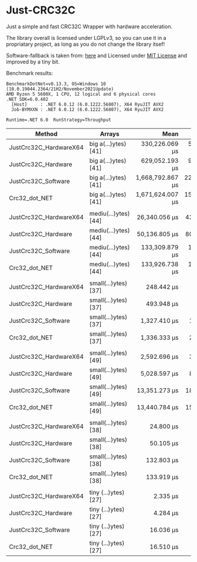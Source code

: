 # Just-CRC32C

Just a simple and fast CRC32C Wrapper with hardware acceleration.

The library overall is licensed under LGPLv3, so you can use it in a propriatary project, as long as you do not change the library itsef!

Software-fallback is taken from: [here](https://github.com/force-net/Crc32.NET/blob/26c5a818a5c7a3d6a622c92d3cd08dba586c263c/Crc32.NET/SafeProxy.cs#L38)
and Licensed under [MIT License](https://github.com/force-net/Crc32.NET/blob/26c5a818a5c7a3d6a622c92d3cd08dba586c263c/LICENSE) and improved by a tiny bit.

Benchmark results:
```
BenchmarkDotNet=v0.13.3, OS=Windows 10 (10.0.19044.2364/21H2/November2021Update)
AMD Ryzen 5 5600X, 1 CPU, 12 logical and 6 physical cores
.NET SDK=6.0.402
  [Host]     : .NET 6.0.12 (6.0.1222.56807), X64 RyuJIT AVX2
  Job-BYMXXN : .NET 6.0.12 (6.0.1222.56807), X64 RyuJIT AVX2

Runtime=.NET 6.0  RunStrategy=Throughput  
```

|                 Method |               Arrays |             Mean |          Error |         StdDev | Ratio | RatioSD |
|----------------------- |--------------------- |-----------------:|---------------:|---------------:|------:|--------:|
| JustCrc32C_HardwareX64 | big a(...)ytes) [41] |   330,226.069 μs |  5,736.6919 μs |  4,790.3975 μs |  1.00 |    0.00 |
|    JustCrc32C_Hardware | big a(...)ytes) [41] |   629,052.193 μs |  9,892.7473 μs |  9,253.6820 μs |  1.90 |    0.05 |
|    JustCrc32C_Software | big a(...)ytes) [41] | 1,668,792.867 μs | 22,200.8505 μs | 20,766.6893 μs |  5.04 |    0.11 |
|          Crc32_dot_NET | big a(...)ytes) [41] | 1,671,624.007 μs | 15,321.7433 μs | 14,331.9682 μs |  5.05 |    0.09 |
|                        |                      |                  |                |                |       |         |
| JustCrc32C_HardwareX64 | mediu(...)ytes) [44] |    26,340.056 μs |    430.1118 μs |    402.3269 μs |  1.00 |    0.00 |
|    JustCrc32C_Hardware | mediu(...)ytes) [44] |    50,136.805 μs |    807.4380 μs |    674.2473 μs |  1.91 |    0.05 |
|    JustCrc32C_Software | mediu(...)ytes) [44] |   133,309.879 μs |  1,613.7295 μs |  1,430.5292 μs |  5.07 |    0.10 |
|          Crc32_dot_NET | mediu(...)ytes) [44] |   133,926.738 μs |  1,478.0324 μs |  1,382.5524 μs |  5.09 |    0.11 |
|                        |                      |                  |                |                |       |         |
| JustCrc32C_HardwareX64 | small(...)ytes) [37] |       248.442 μs |      4.0474 μs |      3.7860 μs |  1.00 |    0.00 |
|    JustCrc32C_Hardware | small(...)ytes) [37] |       493.948 μs |      7.9443 μs |      7.4311 μs |  1.99 |    0.03 |
|    JustCrc32C_Software | small(...)ytes) [37] |     1,327.410 μs |     13.9663 μs |     13.0641 μs |  5.34 |    0.10 |
|          Crc32_dot_NET | small(...)ytes) [37] |     1,336.333 μs |     20.3987 μs |     19.0809 μs |  5.38 |    0.12 |
|                        |                      |                  |                |                |       |         |
| JustCrc32C_HardwareX64 | small(...)ytes) [49] |     2,592.696 μs |     32.4776 μs |     30.3796 μs |  1.00 |    0.00 |
|    JustCrc32C_Hardware | small(...)ytes) [49] |     5,028.597 μs |     86.9979 μs |     81.3779 μs |  1.94 |    0.03 |
|    JustCrc32C_Software | small(...)ytes) [49] |    13,351.273 μs |    180.4138 μs |    159.9322 μs |  5.15 |    0.08 |
|          Crc32_dot_NET | small(...)ytes) [49] |    13,440.784 μs |    154.0398 μs |    144.0889 μs |  5.18 |    0.08 |
|                        |                      |                  |                |                |       |         |
| JustCrc32C_HardwareX64 | small(...)ytes) [38] |        24.800 μs |      0.3488 μs |      0.3263 μs |  1.00 |    0.00 |
|    JustCrc32C_Hardware | small(...)ytes) [38] |        50.105 μs |      0.4064 μs |      0.3801 μs |  2.02 |    0.03 |
|    JustCrc32C_Software | small(...)ytes) [38] |       132.803 μs |      1.1026 μs |      1.0314 μs |  5.36 |    0.09 |
|          Crc32_dot_NET | small(...)ytes) [38] |       133.919 μs |      1.2902 μs |      1.0774 μs |  5.41 |    0.07 |
|                        |                      |                  |                |                |       |         |
| JustCrc32C_HardwareX64 | tiny (...)ytes) [27] |         2.335 μs |      0.0301 μs |      0.0282 μs |  1.00 |    0.00 |
|    JustCrc32C_Hardware | tiny (...)ytes) [27] |         4.284 μs |      0.0621 μs |      0.0581 μs |  1.83 |    0.03 |
|    JustCrc32C_Software | tiny (...)ytes) [27] |        16.036 μs |      0.2534 μs |      0.2370 μs |  6.87 |    0.14 |
|          Crc32_dot_NET | tiny (...)ytes) [27] |        16.510 μs |      0.1651 μs |      0.1544 μs |  7.07 |    0.12 |
